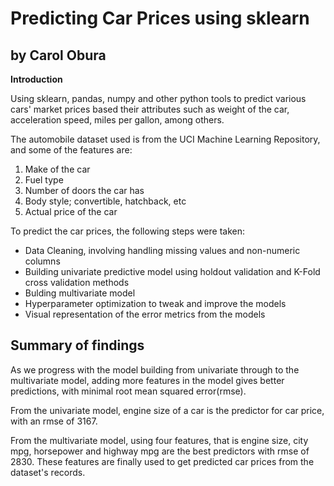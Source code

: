 # Predicting Car Prices using sklearn
## by Carol Obura

**Introduction**

Using sklearn, pandas, numpy and other python tools to predict various cars' market prices based their attributes such as weight of the car, acceleration speed, miles per gallon, among others.

The automobile dataset used is from the UCI Machine Learning Repository, and some of the features are:

1. Make of the car
2. Fuel type
3. Number of doors the car has
4. Body style; convertible, hatchback, etc
5. Actual price of the car

To predict the car prices, the following steps were taken:
- Data Cleaning, involving handling missing values and non-numeric columns
- Building univariate predictive model using holdout validation and K-Fold cross validation methods
- Bulding multivariate model
- Hyperparameter optimization to tweak and improve the models
- Visual representation of the error metrics from the models

## Summary of findings
As we progress with the model building from univariate through to the multivariate model, adding more features in the model gives better predictions, with minimal root mean squared error(rmse).

From the univariate model, engine size of a car is the predictor for car price, with an rmse of 3167.

From the multivariate model, using four features, that is engine size, city mpg, horsepower and highway mpg are the best predictors with rmse of 2830. These features are finally used to get predicted car prices from the dataset's records.
